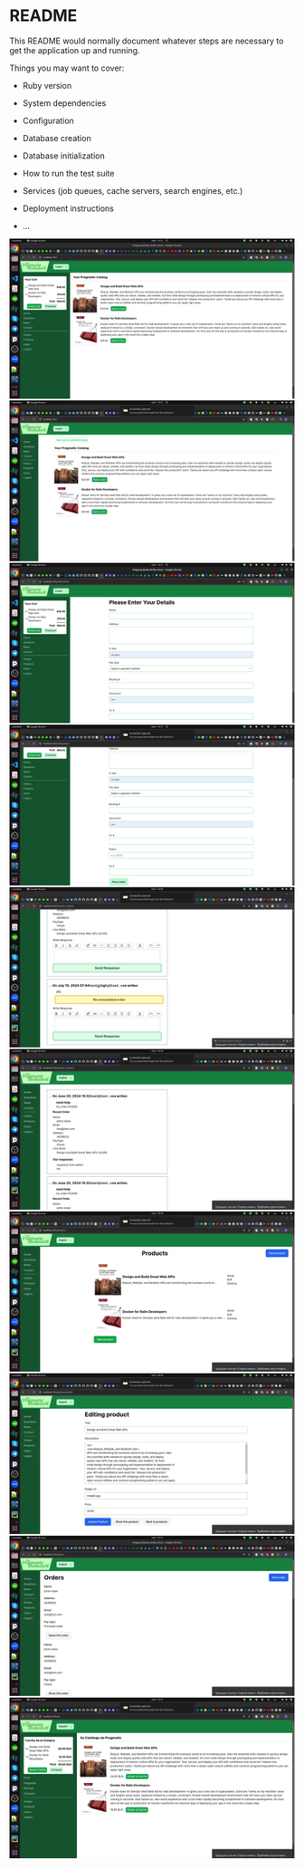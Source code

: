 # README

This README would normally document whatever steps are necessary to get the
application up and running.

Things you may want to cover:

* Ruby version

* System dependencies

* Configuration

* Database creation

* Database initialization

* How to run the test suite

* Services (job queues, cache servers, search engines, etc.)

* Deployment instructions

* ...


![img](https://raw.githubusercontent.com/Thepusherr/Depot/master/.github/img1.png)
![img](https://raw.githubusercontent.com/Thepusherr/Depot/master/.github/img2.png)
![img](https://raw.githubusercontent.com/Thepusherr/Depot/master/.github/img3.png)
![img](https://raw.githubusercontent.com/Thepusherr/Depot/master/.github/img4.png)
![img](https://raw.githubusercontent.com/Thepusherr/Depot/master/.github/img5.png)
![img](https://raw.githubusercontent.com/Thepusherr/Depot/master/.github/img6.png)
![img](https://raw.githubusercontent.com/Thepusherr/Depot/master/.github/img7.png)
![img](https://raw.githubusercontent.com/Thepusherr/Depot/master/.github/img8.png)
![img](https://raw.githubusercontent.com/Thepusherr/Depot/master/.github/img9.png)
![img](https://raw.githubusercontent.com/Thepusherr/Depot/master/.github/img10.png)

